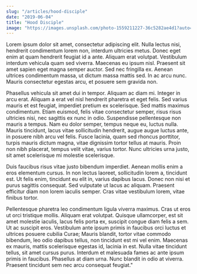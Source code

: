 ```yaml
---
slug: "/articles/hood-disciple"
date: "2019-06-04"
title: "Hood Disciple"
image: "https://images.unsplash.com/photo-1559211227-36c5282ae4d1?auto=format&fit=crop&w=800&h=600"
---
```



Lorem ipsum dolor sit amet, consectetur adipiscing elit. Nulla lectus nisi, hendrerit condimentum lorem non, interdum ultricies metus. Donec eget enim at quam hendrerit feugiat id a ante. Aliquam erat volutpat. Vestibulum interdum vehicula quam sed viverra. Maecenas eu ipsum nisl. Praesent sit amet sapien eget magna semper auctor. Sed nec fringilla ex. Aenean ultrices condimentum massa, ut dictum massa mattis sed. In ac arcu nunc. Mauris consectetur egestas arcu, et posuere sem gravida non.

Phasellus vehicula sit amet dui in tempor. Aliquam ac diam mi. Integer in arcu erat. Aliquam a erat vel nisl hendrerit pharetra et eget felis. Sed varius mauris et est feugiat, imperdiet pretium ex scelerisque. Sed mattis maximus condimentum. Etiam euismod, felis vitae consectetur semper, risus risus ultricies nisi, nec sagittis ex nunc in odio. Suspendisse pellentesque non mauris a tempus. Nam eu dolor semper, tempus neque eu, luctus nulla. Mauris tincidunt, lacus vitae sollicitudin hendrerit, augue augue luctus ante, in posuere nibh arcu vel felis. Fusce lacinia, quam sed rhoncus porttitor, turpis mauris dictum magna, vitae dignissim tortor tellus at mauris. Proin non nibh placerat, tempus velit vitae, varius tortor. Nunc ultricies urna justo, sit amet scelerisque mi molestie scelerisque. 

Duis faucibus risus vitae justo bibendum imperdiet. Aenean mollis enim a eros elementum cursus. In non lectus laoreet, sollicitudin lorem a, tincidunt est. Ut felis enim, tincidunt eu elit in, varius dapibus lacus. Donec non nisi et purus sagittis consequat. Sed vulputate ut lacus ac aliquam. Praesent efficitur diam non lorem iaculis semper. Cras vitae vestibulum lorem, vitae finibus tortor. 

Pellentesque pharetra leo condimentum ligula viverra maximus. Cras ut eros ut orci tristique mollis. Aliquam erat volutpat. Quisque ullamcorper, est sit amet molestie iaculis, lacus felis porta ex, suscipit congue diam felis a sem. Ut ac suscipit eros. Vestibulum ante ipsum primis in faucibus orci luctus et ultrices posuere cubilia Curae; Mauris blandit, tortor vitae commodo bibendum, leo odio dapibus tellus, non tincidunt est mi vel enim. Maecenas ex mauris, mattis scelerisque egestas id, lacinia in est. Nulla vitae tincidunt tellus, sit amet cursus purus. Interdum et malesuada fames ac ante ipsum primis in faucibus. Phasellus at diam urna. Nunc blandit in odio at viverra. Praesent tincidunt sem nec arcu consequat feugiat."